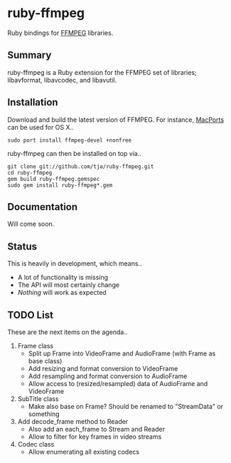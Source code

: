 ruby-ffmpeg
===========
Ruby bindings for [FFMPEG](http://ffmpeg.org) libraries.

Summary
-------
ruby-ffmpeg is a Ruby extension for the FFMPEG set of libraries; libavformat, libavcodec, and libavutil.

Installation
------------
Download and build the latest version of FFMPEG. For instance, [MacPorts](http://www.macports.org/) can be used for OS X..

    sudo port install ffmpeg-devel +nonfree

ruby-ffmpeg can then be installed on top via..

    git clone git://github.com/tja/ruby-ffmpeg.git
	cd ruby-ffmpeg
    gem build ruby-ffmpeg.gemspec
    sudo gem install ruby-ffmpeg*.gem

Documentation
-------------
Will come soon.

Status
------
This is heavily in development, which means..

- A lot of functionality is missing
- The API will most certainly change
- *Nothing* will work as expected

TODO List
---------
These are the next items on the agenda..

1. Frame class
   - Split up Frame into VideoFrame and AudioFrame (with Frame as base class)
   - Add resizing and format conversion to VideoFrame
   - Add resampling and format conversion to AudioFrame
   - Allow access to (resized/resampled) data of AudioFrame and VideoFrame
2. SubTitle class
   - Make also base on Frame? Should be renamed to "StreamData" or something
3. Add decode_frame method to Reader
   - Also add an each_frame to Stream and Reader
   - Allow to filter for key frames in video streams
4. Codec class
   - Allow enumerating all existing codecs

